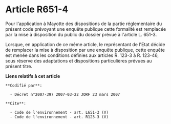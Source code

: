 # Article R651-4

Pour l'application à Mayotte des dispositions de la partie réglementaire du présent code prévoyant une enquête publique cette
formalité est remplacée par la mise à disposition du public du dossier prévue à l'article L. 651-3. 

Lorsque, en application de ce même article, le représentant de l'Etat décide de remplacer la mise à disposition par une
enquête publique, cette enquête est menée dans les conditions définies aux articles R. 123-3 à R. 123-46, sous réserve des
adaptations et dispositions particulières prévues au présent titre.

**Liens relatifs à cet article**

	**Codifié par**:

	  - Décret n°2007-397 2007-03-22 JORF 23 mars 2007

	**Cite**:

	  - Code de l'environnement - art. L651-3 (V)
	  - Code de l'environnement - art. R123-3 (V)

